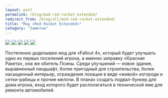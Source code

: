 ```yaml
---
layout: post
permalink: /blog/mod-red-rocket-extended/
redirect_from: /blog/all/mod-red-rocket-extended/
title: "Мод «Red Rocket Extended»"
category: "Заметки"
---
```


<div class="fotorama">
	<img src="http://i.imgur.com/CTABrxV.png" />
	<img src="http://i.imgur.com/UGhuCl0.png" />
	<img src="http://i.imgur.com/2bBqSfL.png" />
	<img src="http://i.imgur.com/3o7YGEd.png" />
	<img src="http://i.imgur.com/mWL4Vir.png" />
</div>

Постепенно доделываю мод для «Fallout 4», который будет улучшать одно из первых поселений игрока, а именно заправку «Красная Ракета», она же обитель Псины. Среди улучшений — новое здание, выравненный ландшафт, более пригодный для строительства, более насыщенный интерьер, ограждение локации в виде «живой» изгороди и сетки-рабицы и прочие мелочи. В планах создать подвал-бункер для дома игрока, вход которого будет располагаться в технической яме для ремонта автомобилей.